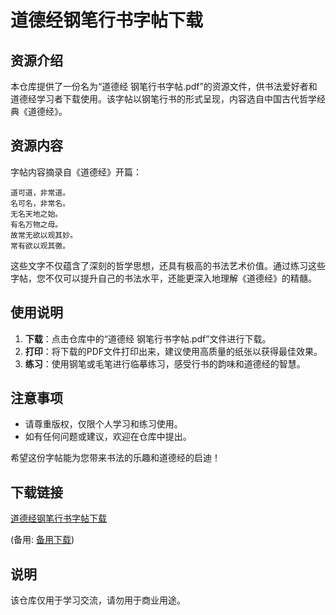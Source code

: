 # 道德经钢笔行书字帖下载

## 资源介绍

本仓库提供了一份名为“道德经 钢笔行书字帖.pdf”的资源文件，供书法爱好者和道德经学习者下载使用。该字帖以钢笔行书的形式呈现，内容选自中国古代哲学经典《道德经》。

## 资源内容

字帖内容摘录自《道德经》开篇：

```
道可道，非常道。
名可名，非常名。
无名天地之始。
有名万物之母。
故常无欲以观其妙。
常有欲以观其徼。
```

这些文字不仅蕴含了深刻的哲学思想，还具有极高的书法艺术价值。通过练习这些字帖，您不仅可以提升自己的书法水平，还能更深入地理解《道德经》的精髓。

## 使用说明

1. **下载**：点击仓库中的“道德经 钢笔行书字帖.pdf”文件进行下载。
2. **打印**：将下载的PDF文件打印出来，建议使用高质量的纸张以获得最佳效果。
3. **练习**：使用钢笔或毛笔进行临摹练习，感受行书的韵味和道德经的智慧。

## 注意事项

- 请尊重版权，仅限个人学习和练习使用。
- 如有任何问题或建议，欢迎在仓库中提出。

希望这份字帖能为您带来书法的乐趣和道德经的启迪！

## 下载链接
[道德经钢笔行书字帖下载](https://pan.quark.cn/s/6002b475eb68) 

(备用: [备用下载](https://pan.baidu.com/s/1DeE9dyn0vnxN1Cm-P2oJeQ?pwd=1234))

## 说明

该仓库仅用于学习交流，请勿用于商业用途。
